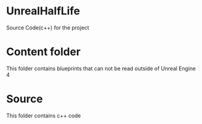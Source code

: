 # UnrealHalfLife

Source Code(c++) for the project 

# Content folder
This folder contains blueprints that can not be read outside of Unreal Engine 4

# Source
This folder contains c++ code 
